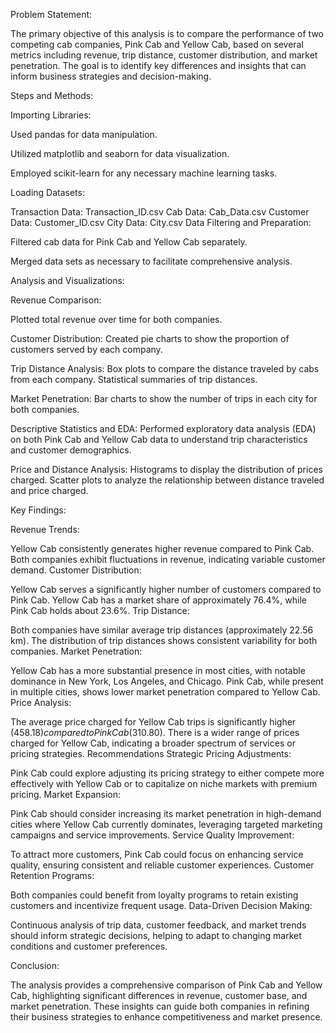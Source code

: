 Problem Statement:

The primary objective of this analysis is to compare the performance of two competing cab companies, Pink Cab and Yellow Cab, based on several metrics including revenue, trip distance, 
customer distribution, and market penetration. The goal is to identify key differences and insights that can inform business strategies and decision-making.


Steps and Methods:

Importing Libraries:

Used pandas for data manipulation.

Utilized matplotlib and seaborn for data visualization.

Employed scikit-learn for any necessary machine learning tasks.


Loading Datasets:

Transaction Data: Transaction_ID.csv
Cab Data: Cab_Data.csv
Customer Data: Customer_ID.csv
City Data: City.csv
Data Filtering and Preparation:

Filtered cab data for Pink Cab and Yellow Cab separately.

Merged data sets as necessary to facilitate comprehensive analysis.



Analysis and Visualizations:

Revenue Comparison:

Plotted total revenue over time for both companies.

Customer Distribution:
Created pie charts to show the proportion of customers served by each company.

Trip Distance Analysis:
Box plots to compare the distance traveled by cabs from each company.
Statistical summaries of trip distances.

Market Penetration:
Bar charts to show the number of trips in each city for both companies.

Descriptive Statistics and EDA:
Performed exploratory data analysis (EDA) on both Pink Cab and Yellow Cab data to understand trip characteristics and customer demographics.

Price and Distance Analysis:
Histograms to display the distribution of prices charged.
Scatter plots to analyze the relationship between distance traveled and price charged.



Key Findings:

Revenue Trends:

Yellow Cab consistently generates higher revenue compared to Pink Cab.
Both companies exhibit fluctuations in revenue, indicating variable customer demand.
Customer Distribution:

Yellow Cab serves a significantly higher number of customers compared to Pink Cab.
Yellow Cab has a market share of approximately 76.4%, while Pink Cab holds about 23.6%.
Trip Distance:

Both companies have similar average trip distances (approximately 22.56 km).
The distribution of trip distances shows consistent variability for both companies.
Market Penetration:

Yellow Cab has a more substantial presence in most cities, with notable dominance in New York, Los Angeles, and Chicago.
Pink Cab, while present in multiple cities, shows lower market penetration compared to Yellow Cab.
Price Analysis:

The average price charged for Yellow Cab trips is significantly higher ($458.18) compared to Pink Cab ($310.80).
There is a wider range of prices charged for Yellow Cab, indicating a broader spectrum of services or pricing strategies.
Recommendations
Strategic Pricing Adjustments:

Pink Cab could explore adjusting its pricing strategy to either compete more effectively with Yellow Cab or to capitalize on niche markets with premium pricing.
Market Expansion:

Pink Cab should consider increasing its market penetration in high-demand cities where Yellow Cab currently dominates, leveraging targeted marketing campaigns and service improvements.
Service Quality Improvement:

To attract more customers, Pink Cab could focus on enhancing service quality, ensuring consistent and reliable customer experiences.
Customer Retention Programs:

Both companies could benefit from loyalty programs to retain existing customers and incentivize frequent usage.
Data-Driven Decision Making:

Continuous analysis of trip data, customer feedback, and market trends should inform strategic decisions, helping to adapt to changing market conditions and customer preferences.



Conclusion:

The analysis provides a comprehensive comparison of Pink Cab and Yellow Cab, highlighting significant differences in revenue, customer base, and market penetration. 
These insights can guide both companies in refining their business strategies to enhance competitiveness and market presence.

